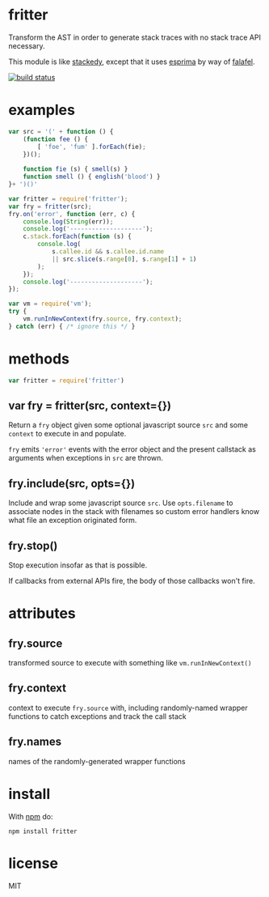 fritter
=======

Transform the AST in order to generate stack traces with no stack trace API
necessary.

This module is like [stackedy](https://github.com/substack/node-stackedy),
except that it uses [esprima](http://esprima.org/) by way of
[falafel](https://github.com/substack/node-falafel).

[![build status](https://secure.travis-ci.org/substack/node-fritter.png)](http://travis-ci.org/substack/node-fritter)

examples
========

``` js
var src = '(' + function () {
    (function fee () {
        [ 'foe', 'fum' ].forEach(fie);
    })();
    
    function fie (s) { smell(s) }
    function smell () { english('blood') }
}+ ')()'

var fritter = require('fritter');
var fry = fritter(src);
fry.on('error', function (err, c) {
    console.log(String(err));
    console.log('--------------------');
    c.stack.forEach(function (s) {
        console.log(
            s.callee.id && s.callee.id.name
            || src.slice(s.range[0], s.range[1] + 1)
        );
    });
    console.log('--------------------');
});

var vm = require('vm');
try {
    vm.runInNewContext(fry.source, fry.context);
} catch (err) { /* ignore this */ }
```

methods
=======

``` js
var fritter = require('fritter')
```

var fry = fritter(src, context={})
--------------------------------

Return a `fry` object given some optional javascript source `src` and some
`context` to execute in and populate.

`fry` emits `'error'` events with the error object and the present callstack as
arguments when exceptions in `src` are thrown.

fry.include(src, opts={})
-------------------------

Include and wrap some javascript source `src`. Use `opts.filename` to associate
nodes in the stack with filenames so custom error handlers know what file an
exception originated form.

fry.stop()
----------

Stop execution insofar as that is possible.

If callbacks from external APIs fire, the body of those callbacks won't fire.

attributes
==========

fry.source
----------

transformed source to execute with something like `vm.runInNewContext()`

fry.context
-----------

context to execute `fry.source` with, including randomly-named wrapper
functions to catch exceptions and track the call stack

fry.names
---------

names of the randomly-generated wrapper functions

install
=======

With [npm](http://npmjs.org) do:

```
npm install fritter
```

license
=======

MIT
